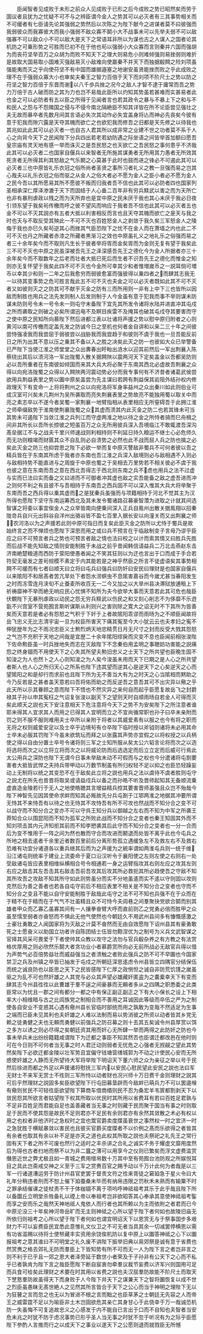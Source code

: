 <!-- { "loadSidebar": true } -->
　　臣闻智者见成败于未形之前众人见成败于已形之后今成败之势已昭然矣而劳于国议者且犹为之忧疑不可不与之辨臣谓今金人之势其可以必灭者有三其事势相关而不可缓者有七臣请先论其强弱之势然后以次陈之为陛下献今之进谋者莫不曰彼强而我弱彼众而我寡彼大而我小强弱不敌众寡不鬬小大不战事未可以先举夫弱不可以敌强寡不可以敌众小不可以敌大是天下之常语耳非所以为谋也古之人谋人之国者论其机防之可乗形势之可胜而巳初不在于他也茍以强弱小大众寡而言则秦并六国而强胡为而丧苻坚举百万之众胡为而败不知天下之理大则易危小则难倾强则易挫弱则难折是故取大国易取小国难灭强敌易灭小敌难向使嬴秦不并天下而独据殽闗之险刘项虽强能夷而灭之乎向使苻坚不有中国而雄据邉塞之地谢安虽贤能挫而败之乎此成败之理不在于强弱众寡大小也审矣夫秦王之智力百倍于天下而刘项不阶尺土之势以防之苻坚之智力百倍于东晋而谢以八千歩兵挫之况今之敌人才智不逮于庸常而吾之势力万倍于古人破而防之其为力也岂不易哉此臣所以灼知其势虽若甚难而实甚易者此也金之可以必防者有五以臣之所得于见闻者言也若其政令之暴与不暴上下之和与不和民人之怨与不怨隣国之侵与不侵今南北隔絶臣不知其详皆在所不论臣尝见强壮之夫无故而暴卒者先数月间其言语必失次其动作必失宜盖身将亾而神必先丧矣今彼有意于犯我而隙穴露是天夺其魄而欲亡之也欲犯我而修吾之旧都是天先修之以待我也其兆如此此其可以必灭者一也自古人君其所以成非常之业建不世之功者莫不系于人心之向背今天下之民闻陛下分兵四出若老若幼防遇之际坐语之间皆举首加额曰愿吾皇宗庙有灵天地有感一举而诛灭之是吾民怒之也天欲亡之吾民怒之事何患乎不济哉此其可以必灭者二也国家自偃兵以来智者无所施其谋勇者无所用其力愚者无所效其死贪者无所得其利其怒敌之气乐鬭之心莫甚于此时也鼓而进之锋必不可遏此其可以必灭者三也中原皆礼乐衣冠之俗所尚者圣贤之事所习者礼义之教一旦强而易之岂其心哉夫以礼乐衣冠之俗而驱之从金人之俗大者必不愿为金人之臣小者必不愿为金人之民今吾以其所愿易其所不愿彼不叛而归我者吾不信也此其可以必防者四也国家列圣相承深仁厚泽渗漉于天下而固结于人心垂二百年非有穷兵黩武以害之而为天所亡也非有暴刑虐政以残之而为天所弃也是宜中原之民未厌于我也其心未厌于我必日夜引领东望于我矣茍传檄而呼之彼不望风而响应于我者吾不信也此其可以必灭者五也金不可以不灭其説亦有五者大抵以利害相反而言也且天夺其魄而欲亡之是天与我之时也天与不取反受其殃此一不可不灭也百姓怒金人之剥敛于我久矣三军怒金人之陵侮于我也亦巳久矣茍逆其心而挫其气臣恐陛下之忧不在金人而在萧墙之内也此二不可不灭也丹之所藏者赤漆之所藏者黒渐习之效也中原虽礼义之地礼乐之俗强而易之者三十余年矣今而不取则凡生长于彼者举将胥而金矣胥而为金则无复有望于我矣此三不可不灭也中原之民虽深被吾先王之泽深感吾先王之德化今为金人所据者亦三十余年矣今而不取数年之后老而壮者大抵巳死后而生者不识吾先王之德化而惟金之知则亦无复怀望于我矣此四不可不灭也今金所可幸其少和者惟増嵗币之一説耳倘可増币以幸其少和则一二年之后我愈穷而弱彼愈富而强彼得以乗四者之而肆其志我无一以待其变事势之危可胜言哉此五不可不灭也夫金之可以必灭者既如此其不可不灭者又如彼则灭之之防其可不献乎灭金之防有三而所用则一非有上中下三也皆所以因敌而制胜也用兵之法先发则制人后发则制于人今金虽有意于犯我而事不举则谋未防谋未防则号令未一号令未一则屯守未备陛下宜先其所发令诸将水陆并进直冲其屯戍之所而袭取之则破之必矣所谓迅电不及瞑目疾雷不及掩耳也破其屯戍夺其要害而守之使中原之民知所向慕陛下然后进都江表以壮诸将声援之势以慰中原归附者之心则黄河以南可传檄而定盖先发之防诚今日之至机也何者金自讲和以来二三十年之间彼尝恃强凌我而我尝屈于弱彼尝以战胁我而我尝趋于和彼则不虞于我也一旦吾能反前日之所为出其不意以压之乗其不备以入之胜之决矣此灭之防一也彼如大众已举警备已严陛下当使江淮之师堂堂之众出夀春出盱眙出涟水以迎其前然后一军出荆襄入陈蔡绕出其后以溃河洛一军出陇蜀入散关据闗陜以震两河天下定矣盖金以吾都吴防则必以吾所重者在东南彼如倾国而来其大兵大将必聚于东南其西北必虚故吾荆襄之众得以向宛洛陇蜀之众得以入闗陜两河震动势必分而我专事何有不济昔者诸葛武侯尝欲用兵荆益表里之势以圗中原矣盖尝为先主谋曰若跨有荆益保其岩阻外结孙权内修政理天下有变命一上将将荆州之众以向宛洛将军身率益州之众出秦川如此则伯业可成汉室可兴矣未几荆州为吴所袭取而亮失荆襄表里之势故亮不能独用蜀以取关中而亮之素志卒以不遂今者吴蜀一家荆襄一地臂指相从表里相应无所窒碍吾于此拥江淮之师牵缀敌势于淮南使荆襄陇蜀之众其虚而溃其内此灭金之防二也若其锋未可当其势未可遏陛下当敛江淮之兵列江而守虚两淮之地以待之金之所恃者骑而巳舟楫之间非其所长以吾所长控彼之短虽百万之众无所用彼兵深入吾境临江不敢辄渡吾深沟髙垒据江不与之战夫千里兴师速战则利相持则不利延日持久粮运不继士心必危师久而无功则粮竭而财匮其众不自乱则必自溃势之必然也此不战而屈人兵之防也擒之必矣此灭金之防三也抑尝思之陛下必欲一举而复中原灭讐敌非蜀兵不可何者彼以吾之精兵皆在于东南其所虑于我者亦东南也吾江淮之兵深入敌境则必与敌相遇不入则必与敌相持势不能直进与之周旋于中原也蜀之于吴相去万里势若不相关彼必不虞于我也彼之意在东南而吾之意在西北吾得志于西北则东南之兵不虑也用兵之法不过虚与实而巳法曰实而备之又曰进而不可御者冲其虚也敌之实吾能备之敌之虚吾进而冲之则何不利之有且彼不与吾相持于东南吾之西兵固不可以深入惟其大兵大将举聚于东南而吾之西兵得以乗其虚而之是犹秦兵虽强而与项籍相持于河北不觉其主为汉所得也愿陛下坚守东南运筹西北及其未发令蜀诸路召募豪智濳为进取之计就其间选智谋之将委以事宜俟金人之众举皆南向便乗间深入正兵自鳯州出散关据鳯翔以招秦陇竒兵自兴元出斜谷自洋州出骆谷皆不盈七百里入据长安以向潼关而又出荆襄之师农河洛以为之声援若此则中原可指日而复矣此臣灭金之防所以尤恃于蜀兵是故始终言之而不惮烦也愿陛下深思而用之或曰兵不预言在于临敌制变子言毋乃谬乎臣应之曰不可预言者兵之势也可预言者敌之情也法曰校之以计而索其情又曰胜兵先胜而后战不能先知敌之情则安能制胜于未战之前乎昔闻韩信请益兵二万北击燕赵东击济南絶楚粮道而西防于荥阳使愚者闻之不笑其狂则以为迂也言出于口而成于手合若符契无毫发之差茍规模不素定于内其能若是之神乎然臣之所言不徒虚语矣其事势相闗不可缓而有七者曰顺天曰立将曰屯兵曰强兵曰防奸曰安民曰理财是也国家自偃兵以来隂阳不和居髙者苦亢旱处下者怨水涝螟虫不息隂害嘉谷而今嵗尤甚当春阳发生之时而冻雪连月浃旬不止蚕麦所收百无一二今又加之以大旱州县决滞狱放逋租上下祈祷靡神不举而絶无响应民心忧惧不知所为夫今欲举大事而天意若此其可危也哉臣伏覩陛下无暴刑虐政以动民之怨无穷兵黩武以伤民之和又刻心削志不为侈靡不乐逰翫不兴宫室不营苑囿言斯听谋斯从利则兴之害则除之寛大之诏无时不下其所为皆善矣而天意若是者必有怨怒之气积于下奸于上者故隂阳乖谬而雨旸为之不顺臣闻故将岳飞忠义无比志清宇宙一旦为权臣所害天下痛其寃至今大小犹云云也夫孝妇之寃不伸犹歴年为之不雨况忠臣义士勲烈炳天地忠精贯日月无尺寸之封而反受大戮其怨怒之气岂不充积于天地之间哉是宜歴二十余年隂阳缪戾而灾变不息也臣闻前相张浚陛下佐命勲臣虽一时兵挫地失而志在灭敌陛下不念秦伯用孟明之事聴妨功害能之説痛怨之终身锢而不用使天下之心失其所望夫勲旧忠义之士天下之所共望也臣晚生固不知浚之为人也然卜之人心则知浚之为人矣今浚虽未用而天下巳期之是人心之所共望者斯人也人心之所归天心之所系也陛下违其望而逆其心是逆天下之心矣逆天之心而望隂阳之和是却行而求前也且陛下所为无不善当大有为之时天之心当隂相而黙助之今乃反若是之甚者盖天意若曰吾将佑而助之而反逆吾之意吾其可不出灾异以儆之乎此天所以示其眷顾之意而陛下不悟也不然灾异之来何自而起乎臣愿复故岳飞之封爵禄其子孙以申其寃枉之气诏复张浚以副天下之望则天时自顺雨旸自若金人可得而灭矣此顺天之説也天下安注意相天下危注意将今天下之势不为安矣陛下之所注意者谁耶未得其人宜求其人而用之已得其人宜明而立之不宜尚循常职也孙子曰卒未亲附而罚之则不服不服则难用夫士卒所以亲附于将者以其威爱素有以服之也今有将之职而无将之权则威爱安足以及士卒乎边境茍有仓卒陛下临时授以斧钺则诸将未必用其命士卒未必服其罚陛下今虽未欲筑坛而拜之以张露其声势亦宜假之以将权授之以兵柄使之得以自由分置士卒号令诸将则三军之士知所服从矣太公六韬言论将而次之以选将选将而次之以立将立将而次之以将威论防而后选选定而后立立定而后威可行焉此太公用兵之深防也陛下无谓今日事未举敌未动不可假而与之权也今分遣诸将屯劄要害者大抵皆武悍之夫持兵带甲动以万数节制虽有所归权轻不足以抑之也臣恐轻躁妄动上无制将以统之其变恐不在于敌矣此立将之説也用兵之法以虞待不虞者胜则屯守之説尤在所先也昔晋将取吴或请益戍兵以备之而孙皓不听及晋师起知其无备顺流乗虚直造金陵若行于无人之地使皓聴其言增益精兵控其要害晋师虽强且众岂不殆哉今陛下神智先见因其使命求衅而知其必叛故先分兵屯劄于江鄂两淮之地据其冲要所谓无恃其不来恃吾有以待之也无恃其不攻恃吾有所不可攻也然战而不知分合之变不可以战守而不知分合之变亦不可以守呉王知分兵以御越之左右而不知为中军之所袭王莽知合众以围昆阳而不知为孤军之所败此战而不知分合之变者也秦王知固其外而不知刘项击其内元济知拒其前而不知李愬袭其后此守而不知分合之变者也一分一合而后为变不惟用于一阵之间为然也散而守合而攻进而鬭退而处皆不离乎此也今屯兵之所地之相去逺者千余里近者数百里前后分离形势孤立遇缓急左不及救左右不及救右恐难有功宜分诸道各以重兵继其后而为之声援为之綂率谓如两淮屯兵则一统于维沿江诸屯则统率于建业上流委命于夏口沿汉听令于襄阳使之左则左使之右则右一处受敌诸屯皆应表里相维纵横相合号令相通若一身之运臂指攻其右则左应之攻其左则右应之敌击其左吾击其右敌击吾前吾攻其后攻其所必救扼其所必趋使吾之守敌不知其所攻吾之攻敌不知其所守如此则势虽分而实不分地虽逺而实不逺以守则固以攻则克然后为善之善者也若各自屯守前后不相应表里不相关是不知分合之变者也守而不知分合之变且不能以自守安能制胜于敌哉此屯守之法不可不知也兵强不在于众而在于精不在于精而在于气气不壮虽精且众不可恃今夫闾巷之间羣聚抉党欲合鬬而别其雄者甲众而乙寡乙虽寡其间有一人攘拳奋臂大呼而直前则乙之党勇必倍而胜甲之众虽至懦至弱者亦奋怒而不惧此无他气使然也今朝廷久不用武州县间多有慷慨感激之士豪壮勇敢之人闻国家将为灭敌之计莫不奋然而无由自效愿陛下诏州县其有豪勇敢死之士愿奋义以助国立功者许自陈团结士伍皆勿黥涅优为之制号为义兵文武智谋之官择其风采可畏爱于下者使帅其众教以攻守之法勿与官兵殽杂养之有方教之有法赏格优厚用之则必欣然乐鬬大者贪功业小者慕爵赏所向必无前所战必无敌官兵得以借为声势气必百倍势益壮而威益强当之者溃触之者败此强兵之防不可不早圗也今国家禁卫之兵及州镇之卒皆已抽发于屯戍之所朝廷深思逺虑令州县皆立四隅官分结保伍而统之诚良防也以臣思之天下之民皆感陛下仁厚之政恻怛之诚自非防荒饥馑之嵗虽驱之为乱不可也然奸雄之人其党与必众其声望必雄藏奸匿盗为之嚢槖幸天下有变而肆其志今州县徃徃以此曹雄于羣不逞之间豪暴而无頼者多从之四隅之职悉委之此类臣常以为忧且一郡之间有都分一都之中有保正副正副正之下有大小保长之设上下相率大小相维暗与古之比闾族党之制相合而不善用之耳诚因此等级而卒伍之严为之制使各自安业不变惑其心遇有儆州县长官临时部统而用之孰敢为变哉不然适足为生事之端而已臣未见其利也夫奸雄之人难以法制而易以势消彼之所资以动者皆其乡党无赖之徒勇健之夫也无頼而勇健以前强兵之防召募之则十去其五矣诚令州县厚赏以饵之多方以诱之则必尽得之矣朝廷资其用而奸心无所肆一举而两得之此防奸之防也今事未举兵未出纷纷籍籍咸谓陛下为迁都之事臣不知其然否也臣谓迁都改邑在他时则可在今日则不可何者当无事之时人君迁动则弱者无忧危之心强者无觊觎之望此其势然矣陛下必欲迁都金陵以壮军势且宜偏守钱塘营缮城郭为不动之计使民心安而无所惑使奸雄之人静而无所望待大军将举陛下明诏天下董六师之众为亲征之举以号于民然后徐进而都之外足以声援诸将慰抚三军内以安民心慰民望此安民之説也法曰军无财士不来军无赏士不徃则三军所恃以动者财也况兴师十万日费千金则理财之説其可后乎然理财之説固多矣臣欲望陛下行屯田募垦辟而今敌衅已萌兵力不可以罢邉堠有儆则贫民不可轻徃臣欲望陛下算商车借商缗则民不忍为桑宏羊韦賔都割剥天下以敛民怨其所欲言者姑望陛下权其所取以优民时其所用以省费耳有若曰百姓足君孰与不足非百姓足而君能自足也盖善藏者当无事之时则藏于民而聚于国当有事之时则取足于民而不使其怨是故民不足则君亦不足民有余则君亦有余然其敛散之术必有权以用之也权者非他济时之急权时之宜也鬻官爵卖度牒虽衰世之事然权一时之宜济一时之急犹胜于横赋暴敛以害民也且彼买官爵买度牒者不以价例之髙而乐欲得之者皆其有余者也取其有余以补不足是亦天之道也此权其所取之説也夫祭祀之礼先王之常行固有天下者之所不可废也然行之适时之丰杀讲之合礼之诚实不务于耀虚文靡用度然后为得也古者扫地而祭不以为非二簋之薄可以用享今之仪则已繁矣而浮文虚费滥赏僭恩近世之弊尤极且如一青城之费用缯帛数十万其中至有苑囿台池防观之所娱悦耳目之具此岂斋戒交神之义至于三军之赏赉百官之赐予动以千万计此何为者哉是以三军一行诸道漕运劳于防计州县官吏罢于督责文符之徃来胥徒之窘廹急于星火令曰大礼年分稍违者刑而不恕上催下廹蚕桑未毕而有纳帛违限之罚秋禾未熟而有输粟不时之罪承结催课之徒杖责不干于体枷锢不离于项呜呼神祗祖考其乐于此乎哉且陛下所以备圜丘立明堂杀牲备礼以禋上帝以奉祖考岂非欲昭答其心奉承其意使神祗祖考鍳而享之安而乐之哉然天神地祗人鬼依人而行者也其所赖以为主而依附之者君而已今中原沦没三十年矣神河帝岳旷而无主则神祗之心所以望于陛下者何如也故陵旧庙无所依归则祖考之心所以望于陛下者何如也谓宜明诏天下以恩赏无与于祭事国步多艰财力不可以妄费臣民宜悉此意惟礼文仪卫之不可无者当具其余一切减罢停横恩以需有功省滥赐以待将士使帑藏丰实资用余饶俟机防以复中原上以圗答神祗之心下以圗报祖考之意其谁曰不可明堂之礼久废不讲陛下振举旧典以易郊祭是诚有意于省费也然赏赉之格去郊礼无防而羣臣上下皆知势有所不可而无一人为陛下言之者岂非言之则不利于已乎且一郊之恩大者泽旁延于数世小者荣及于子孙非有公天下之心而不私乎已者孰肯为陛下言之哉臣愿陛下断自宸衷勿牵羣议裁节妄费以济军兴则国用可足而兵食可给矣此理财之术要在时其用以省费之説也夫汉屈羣防故能不阶尺土而取天下椘憝羣防故虽得天下而身败于人今陛下并天下之谋兼天下之智将圗恢复以成不世之烈臣虽愚昧无髙世絶人之见然其所言皆合于天下之公心而当于神明之理陛下无以为狂瞽之言而忽之也无以为冒进不根之言而黜之也臣草茅之士朝廷无先容之人而帝王之威雷霆不足以为喻臣非土木岂固欲危其亲亡其身甘心于此侥幸于万一哉诚恐机防一失虽悔不可复追故忠义之心感发于内不能自已言出于口而不自知也夫智者当安危未兆之时犹不防于虑况事势已形乎圣人当无事之时犹不忽于听况有为之际乎臣愿陛下参酌人言推而行之以成天下之事业以遂天下之公愿则退而就戮臣无所憾
